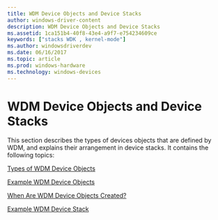 ```yaml
---
title: WDM Device Objects and Device Stacks
author: windows-driver-content
description: WDM Device Objects and Device Stacks
ms.assetid: 1ca151b4-40f8-43e4-a9f7-e754234609ce
keywords: ["stacks WDK , kernel-mode"]
ms.author: windowsdriverdev
ms.date: 06/16/2017
ms.topic: article
ms.prod: windows-hardware
ms.technology: windows-devices
---
```


# WDM Device Objects and Device Stacks





This section describes the types of devices objects that are defined by WDM, and explains their arrangement in device stacks. It contains the following topics:

[Types of WDM Device Objects](types-of-wdm-device-objects.md)

[Example WDM Device Objects](example-wdm-device-objects.md)

[When Are WDM Device Objects Created?](when-are-wdm-device-objects-created-.md)

[Example WDM Device Stack](example-wdm-device-stack.md)

 

 




